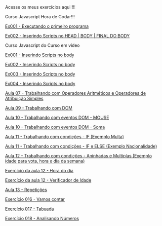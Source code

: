 Acesse os meus exercícios aqui !!!

Curso Javascript Hora de Codar!!!

<a href="https://kbrallll.github.io/javascript/javascript-codar/ex001/index.html">Ex001 - Executando o primeiro programa</a>

<a href="https://kbrallll.github.io/javascript/javascript-codar/ex002/index.html">Ex002 - Inserindo Scripts no HEAD | BODY | FINAL DO BODY </a>

Curso Javascript do Curso em vídeo

<a href="https://kbrallll.github.io/javascript/javascript-video/aula04/ex001.html">Ex001 - Inserindo Scripts no body </a>

<a href="https://kbrallll.github.io/javascript/javascript-video/aula06/ex002.html">Ex002 - Inserindo Scripts no body </a>

<a href="https://kbrallll.github.io/javascript/javascript-video/aula06/ex003.html">Ex003 - Inserindo Scripts no body </a>

<a href="https://kbrallll.github.io/javascript/javascript-video/aula06/ex004.html">Ex004 - Inserindo Scripts no body </a>

<a href="https://kbrallll.github.io/javascript/javascript-video/aula07/ex001.html">Aula 07 - Trabalhando com Operadores Aritméticos e Operadores de Atribuição Simples </a>

<a href="https://kbrallll.github.io/javascript/javascript-video/aula09/ex001.html">Aula 09 - Trabalhando com DOM </a>

<a href="https://kbrallll.github.io/javascript/javascript-video/aula10/ex001.html">Aula 10 - Trabalhando com eventos DOM - MOUSE </a>

<a href="https://kbrallll.github.io/javascript/javascript-video/aula10/ex002.html">Aula 10 - Trabalhando com eventos DOM - Soma </a>

<a href="https://kbrallll.github.io/javascript/javascript-video/aula11/ex001.html">Aula 11 - Trabalhando com condições - IF (Exemplo Multa) </a>

<a href="https://kbrallll.github.io/javascript/javascript-video/aula11/ex002.html">Aula 11 - Trabalhando com condições - IF e ELSE (Exemplo Nacionalidade) </a>

<a href="https://kbrallll.github.io/javascript/javascript-video/aula12/ex001.html">Aula 12 - Trabalhando com condições - Aninhadas e Multíplas (Exemplo idade para vota, hora e dia da semana) </a>

<a href="https://kbrallll.github.io/javascript/javascript-video/aula12ex/ex014/index.html">Exercício da aula 12 - Hora do dia </a>

<a href="https://kbrallll.github.io/javascript/javascript-video/aula12ex/ex015/index.html">Exercício da aula 12 - Verificador de Idade </a>

<a href="https://kbrallll.github.io/javascript/javascript-video/aula13/index.html">Aula 13 - Repetições </a>

<a href="https://kbrallll.github.io/javascript/javascript-video/aula14ex/ex016/index.html">Exercício 016 - Vamos contar </a>

<a href="https://kbrallll.github.io/javascript/javascript-video/aula14ex/ex017/index.html">Exercício 017 - Tabuada </a>

<a href="https://kbrallll.github.io/javascript/javascript-video/aula16ex/index.html">Exercício 018 - Analisando Números </a>



